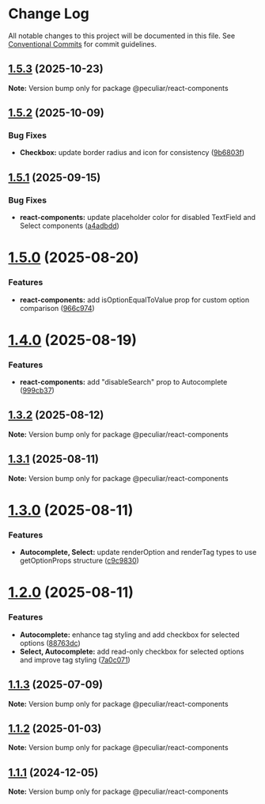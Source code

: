 # Change Log

All notable changes to this project will be documented in this file.
See [Conventional Commits](https://conventionalcommits.org) for commit guidelines.

## [1.5.3](https://github.com/PeculiarVentures/peculiar-ui/compare/@peculiar/react-components@1.5.2...@peculiar/react-components@1.5.3) (2025-10-23)

**Note:** Version bump only for package @peculiar/react-components





## [1.5.2](https://github.com/PeculiarVentures/peculiar-ui/compare/@peculiar/react-components@1.5.1...@peculiar/react-components@1.5.2) (2025-10-09)


### Bug Fixes

* **Checkbox:** update border radius and icon for consistency ([9b6803f](https://github.com/PeculiarVentures/peculiar-ui/commit/9b6803f0781b0096964bf906e40e5a8e654f145d))





## [1.5.1](https://github.com/PeculiarVentures/peculiar-ui/compare/@peculiar/react-components@1.5.0...@peculiar/react-components@1.5.1) (2025-09-15)


### Bug Fixes

* **react-components:** update placeholder color for disabled TextField and Select components ([a4adbdd](https://github.com/PeculiarVentures/peculiar-ui/commit/a4adbdd41de94db537ad804ea416ea8230662a00))





# [1.5.0](https://github.com/PeculiarVentures/peculiar-ui/compare/@peculiar/react-components@1.4.0...@peculiar/react-components@1.5.0) (2025-08-20)


### Features

* **react-components:** add isOptionEqualToValue prop for custom option comparison ([966c974](https://github.com/PeculiarVentures/peculiar-ui/commit/966c9740f1b214883852dba7472d69a0dd6b606d))





# [1.4.0](https://github.com/PeculiarVentures/peculiar-ui/compare/@peculiar/react-components@1.3.2...@peculiar/react-components@1.4.0) (2025-08-19)


### Features

* **react-components:** add "disableSearch" prop to Autocomplete ([999cb37](https://github.com/PeculiarVentures/peculiar-ui/commit/999cb37c82f1ed1ffffb32c29195b9c8c64ed35f))





## [1.3.2](https://github.com/PeculiarVentures/peculiar-ui/compare/@peculiar/react-components@1.3.1...@peculiar/react-components@1.3.2) (2025-08-12)

**Note:** Version bump only for package @peculiar/react-components





## [1.3.1](https://github.com/PeculiarVentures/peculiar-ui/compare/@peculiar/react-components@1.3.0...@peculiar/react-components@1.3.1) (2025-08-11)

**Note:** Version bump only for package @peculiar/react-components





# [1.3.0](https://github.com/PeculiarVentures/peculiar-ui/compare/@peculiar/react-components@1.2.0...@peculiar/react-components@1.3.0) (2025-08-11)


### Features

* **Autocomplete, Select:** update renderOption and renderTag types to use getOptionProps structure ([c9c9830](https://github.com/PeculiarVentures/peculiar-ui/commit/c9c98309091fbe4ef048368d739fb4caf797e1ac))





# [1.2.0](https://github.com/PeculiarVentures/peculiar-ui/compare/@peculiar/react-components@1.1.3...@peculiar/react-components@1.2.0) (2025-08-11)


### Features

* **Autocomplete:** enhance tag styling and add checkbox for selected options ([88763dc](https://github.com/PeculiarVentures/peculiar-ui/commit/88763dc1bdcf62775a849bc6de75a9565eba8efc))
* **Select, Autocomplete:** add read-only checkbox for selected options and improve tag styling ([7a0c071](https://github.com/PeculiarVentures/peculiar-ui/commit/7a0c071df61a13eee6ecf610287d952cf9ba8dd9))





## [1.1.3](https://github.com/PeculiarVentures/peculiar-ui/compare/@peculiar/react-components@1.1.2...@peculiar/react-components@1.1.3) (2025-07-09)

**Note:** Version bump only for package @peculiar/react-components





## [1.1.2](https://github.com/PeculiarVentures/peculiar-ui/compare/@peculiar/react-components@1.1.1...@peculiar/react-components@1.1.2) (2025-01-03)

**Note:** Version bump only for package @peculiar/react-components





## [1.1.1](https://github.com/PeculiarVentures/peculiar-ui/compare/@peculiar/react-components@1.1.1-alpha.0...@peculiar/react-components@1.1.1) (2024-12-05)

**Note:** Version bump only for package @peculiar/react-components
